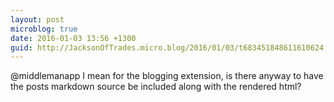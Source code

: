 ```yaml
---
layout: post
microblog: true
date: 2016-01-03 13:56 +1300
guid: http://JacksonOfTrades.micro.blog/2016/01/03/t683451848611610624.html
---
```

@middlemanapp I mean for the blogging extension, is there anyway to have the posts markdown source be included along with the rendered html?
